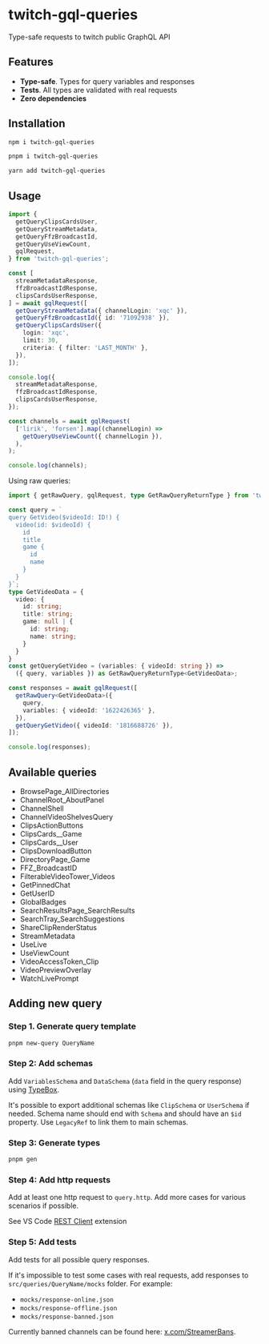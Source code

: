 # twitch-gql-queries

Type-safe requests to twitch public GraphQL API

## Features

* **Type-safe**. Types for query variables and responses
* **Tests**. All types are validated with real requests
* **Zero dependencies**

## Installation

```bash
npm i twitch-gql-queries

pnpm i twitch-gql-queries

yarn add twitch-gql-queries
```

## Usage

```ts
import {
  getQueryClipsCardsUser,
  getQueryStreamMetadata,
  getQueryFfzBroadcastId,
  getQueryUseViewCount,
  gqlRequest,
} from 'twitch-gql-queries';

const [
  streamMetadataResponse,
  ffzBroadcastIdResponse,
  clipsCardsUserResponse,
] = await gqlRequest([
  getQueryStreamMetadata({ channelLogin: 'xqc' }),
  getQueryFfzBroadcastId({ id: '71092938' }),
  getQueryClipsCardsUser({
    login: 'xqc',
    limit: 30,
    criteria: { filter: 'LAST_MONTH' },
  }),
]);

console.log({
  streamMetadataResponse,
  ffzBroadcastIdResponse,
  clipsCardsUserResponse,
});

const channels = await gqlRequest(
  ['lirik', 'forsen'].map((channelLogin) =>
    getQueryUseViewCount({ channelLogin }),
  ),
);

console.log(channels);
```

Using raw queries:

```ts
import { getRawQuery, gqlRequest, type GetRawQueryReturnType } from 'twitch-gql-queries';

const query = `
query GetVideo($videoId: ID!) {
  video(id: $videoId) {
    id
    title
    game {
      id
      name
    }
  }
}`;
type GetVideoData = {
  video: {
    id: string;
    title: string;
    game: null | {
      id: string;
      name: string;
    }
  }
}
const getQueryGetVideo = (variables: { videoId: string }) =>
  ({ query, variables }) as GetRawQueryReturnType<GetVideoData>;

const responses = await gqlRequest([
  getRawQuery<GetVideoData>({
    query,
    variables: { videoId: '1622426365' },
  }),
  getQueryGetVideo({ videoId: '1816688726' }),
]);

console.log(responses);
```

## Available queries

* BrowsePage_AllDirectories
* ChannelRoot_AboutPanel
* ChannelShell
* ChannelVideoShelvesQuery
* ClipsActionButtons
* ClipsCards__Game
* ClipsCards__User
* ClipsDownloadButton
* DirectoryPage_Game
* FFZ_BroadcastID
* FilterableVideoTower_Videos
* GetPinnedChat
* GetUserID
* GlobalBadges
* SearchResultsPage_SearchResults
* SearchTray_SearchSuggestions
* ShareClipRenderStatus
* StreamMetadata
* UseLive
* UseViewCount
* VideoAccessToken_Clip
* VideoPreviewOverlay
* WatchLivePrompt

## Adding new query

### Step 1. Generate query template

```bash
pnpm new-query QueryName
```

### Step 2: Add schemas

Add `VariablesSchema` and `DataSchema` (`data` field in the query response) using [TypeBox](https://github.com/sinclairzx81/typebox).

It's possible to export additional schemas like `ClipSchema` or `UserSchema` if needed. Schema name should end with `Schema` and should have an `$id` property. Use `LegacyRef` to link them to main schemas.

### Step 3: Generate types

```bash
pnpm gen
```

### Step 4: Add http requests

Add at least one http request to `query.http`. Add more cases for various scenarios if possible.

See VS Code [REST Client](https://marketplace.visualstudio.com/items?itemName=humao.rest-client) extension

### Step 5: Add tests

Add tests for all possible query responses.

If it's impossible to test some cases with real requests, add responses to `src/queries/QueryName/mocks` folder. For example:

* `mocks/response-online.json`
* `mocks/response-offline.json`
* `mocks/response-banned.json`

Currently banned channels can be found here: [x.com/StreamerBans](https://x.com/StreamerBans).
